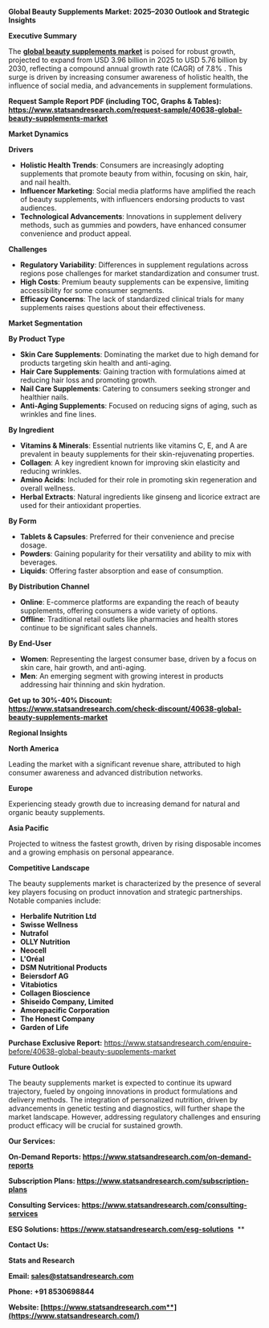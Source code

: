﻿**Global Beauty Supplements Market: 2025–2030 Outlook and Strategic Insights**

**Executive Summary**

The [**global beauty supplements market**](https://www.statsandresearch.com/report/40638-global-beauty-supplements-market) is poised for robust growth, projected to expand from USD 3.96 billion in 2025 to USD 5.76 billion by 2030, reflecting a compound annual growth rate (CAGR) of 7.8% . This surge is driven by increasing consumer awareness of holistic health, the influence of social media, and advancements in supplement formulations. 

**Request Sample Report PDF (including TOC, Graphs & Tables): <https://www.statsandresearch.com/request-sample/40638-global-beauty-supplements-market>**

**Market Dynamics**

**Drivers**

- **Holistic Health Trends**: Consumers are increasingly adopting supplements that promote beauty from within, focusing on skin, hair, and nail health.
- **Influencer Marketing**: Social media platforms have amplified the reach of beauty supplements, with influencers endorsing products to vast audiences.
- **Technological Advancements**: Innovations in supplement delivery methods, such as gummies and powders, have enhanced consumer convenience and product appeal.

**Challenges**

- **Regulatory Variability**: Differences in supplement regulations across regions pose challenges for market standardization and consumer trust.
- **High Costs**: Premium beauty supplements can be expensive, limiting accessibility for some consumer segments.
- **Efficacy Concerns**: The lack of standardized clinical trials for many supplements raises questions about their effectiveness.

**Market Segmentation**

**By Product Type**

- **Skin Care Supplements**: Dominating the market due to high demand for products targeting skin health and anti-aging. 
- **Hair Care Supplements**: Gaining traction with formulations aimed at reducing hair loss and promoting growth. 
- **Nail Care Supplements**: Catering to consumers seeking stronger and healthier nails.
- **Anti-Aging Supplements**: Focused on reducing signs of aging, such as wrinkles and fine lines.

**By Ingredient**

- **Vitamins & Minerals**: Essential nutrients like vitamins C, E, and A are prevalent in beauty supplements for their skin-rejuvenating properties.
- **Collagen**: A key ingredient known for improving skin elasticity and reducing wrinkles.
- **Amino Acids**: Included for their role in promoting skin regeneration and overall wellness.
- **Herbal Extracts**: Natural ingredients like ginseng and licorice extract are used for their antioxidant properties.

**By Form**

- **Tablets & Capsules**: Preferred for their convenience and precise dosage.
- **Powders**: Gaining popularity for their versatility and ability to mix with beverages.
- **Liquids**: Offering faster absorption and ease of consumption.

**By Distribution Channel**

- **Online**: E-commerce platforms are expanding the reach of beauty supplements, offering consumers a wide variety of options.
- **Offline**: Traditional retail outlets like pharmacies and health stores continue to be significant sales channels.

**By End-User**

- **Women**: Representing the largest consumer base, driven by a focus on skin care, hair growth, and anti-aging.
- **Men**: An emerging segment with growing interest in products addressing hair thinning and skin hydration.

**Get up to 30%-40% Discount: <https://www.statsandresearch.com/check-discount/40638-global-beauty-supplements-market>**

**Regional Insights**

**North America**

Leading the market with a significant revenue share, attributed to high consumer awareness and advanced distribution networks.

**Europe**

Experiencing steady growth due to increasing demand for natural and organic beauty supplements.

**Asia Pacific**

Projected to witness the fastest growth, driven by rising disposable incomes and a growing emphasis on personal appearance. 

**Competitive Landscape**

The beauty supplements market is characterized by the presence of several key players focusing on product innovation and strategic partnerships. Notable companies include:

- **Herbalife Nutrition Ltd**
- **Swisse Wellness**
- **Nutrafol**
- **OLLY Nutrition**
- **Neocell**
- **L'Oréal**
- **DSM Nutritional Products**
- **Beiersdorf AG**
- **Vitabiotics**
- **Collagen Bioscience**
- **Shiseido Company, Limited**
- **Amorepacific Corporation**
- **The Honest Company**
- **Garden of Life**

**Purchase Exclusive Report:** <https://www.statsandresearch.com/enquire-before/40638-global-beauty-supplements-market>

**Future Outlook**

The beauty supplements market is expected to continue its upward trajectory, fueled by ongoing innovations in product formulations and delivery methods. The integration of personalized nutrition, driven by advancements in genetic testing and diagnostics, will further shape the market landscape. However, addressing regulatory challenges and ensuring product efficacy will be crucial for sustained growth.

**Our Services:** 

**On-Demand Reports: <https://www.statsandresearch.com/on-demand-reports>** 

**Subscription Plans: <https://www.statsandresearch.com/subscription-plans>** 

**Consulting Services: <https://www.statsandresearch.com/consulting-services>** 

**ESG Solutions: <https://www.statsandresearch.com/esg-solutions>** 
**


**Contact Us:** 

**Stats and Research** 

**Email: <sales@statsandresearch.com>** 

**Phone: +91 8530698844** 

**Website: [https://www.statsandresearch.com**](https://www.statsandresearch.com/)**

